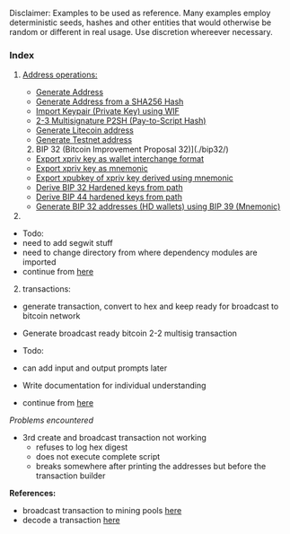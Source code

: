 Disclaimer:
Examples to be used as reference.
Many examples employ deterministic seeds, hashes and other entities that would otherwise be random or different in real usage.
Use discretion whereever necessary.


### Index

1. [Address operations:](./address-operations/)
	* [Generate Address](./address-operations/1.genAddress.js)
	* [Generate Address from a SHA256 Hash](./address-operations/2.genAddress-fromSHA256-Hash.js)
	* [Import Keypair (Private Key) using WIF](./address-operations/3.import-Keypair-Via-WIF.js)
	* [2-3 Multisignature P2SH (Pay-to-Script Hash)](./address-operations/4.2-3-multisig-p2sh-address.js)
	* [Generate Litecoin address](./address-operations/genLiteAddress.js)
	* [Generate Testnet address](./address-operations/genTestnetaddres.js)
  
	2. BIP 32 (Bitcoin Improvement Proposal 32)](./bip32/)
	* [Export xpriv key as wallet interchange format](./bip32/1.export-xPrivKey-WIF.js)
	* [Export xpriv key as mnemonic](./bip32/2.export-privKey-mnemonic.js)
	* [Export xpubkey of xpriv key derived using mnemonic](./bip32/3.export-xpubKey-mnemonic.js)
	* [Derive BIP 32 Hardened keys from path](./bip32/4.derive-BIP32-hardenedKeys-from-path.js)
	* [Derive BIP 44 hardened keys from path](./bip32/5.derive-BIP44-hardenedKey-from-path.js)
	* [Generate BIP 32 addresses (HD wallets) using BIP 39 (Mnemonic)](./bip32/6.generate-bip32-addresses-usin-BIP39.js)
  
3. 

  - Todo:
  - need to add segwit stuff
  - need to change directory from where dependency modules are imported
  - continue from [here](https://github.com/bitcoinjs/bitcoinjs-lib/blob/5b0ccb6f68ed9189dc3e382d78e108046974910f/test/integration/addresses.js#L50)

2. transactions:
  - generate transaction, convert to hex and keep ready for broadcast to bitcoin network
  - Generate broadcast ready bitcoin 2-2 multisig transaction

  - Todo:
  - can add input and output prompts later
  - Write documentation for individual understanding
  - continue from [here](https://github.com/bitcoinjs/bitcoinjs-lib/blob/5b0ccb6f68ed9189dc3e382d78e108046974910f/test/integration/transactions.js#L45)


*Problems encountered*
- 3rd create and broadcast transaction not working
  - refuses to log hex digest
  - does not execute complete script
  - breaks somewhere after printing the addresses but before the transaction builder


**References:**
- broadcast transaction to mining pools [here](https://blockchain.info/pushtx)
- decode a transaction [here](https://blockchain.info/decode-tx)
